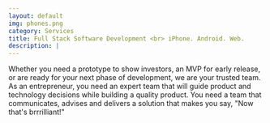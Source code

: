 ```yaml
---
layout: default
img: phones.png
category: Services
title: Full Stack Software Development <br> iPhone. Android. Web.
description: |
---
```

   Whether you need a prototype to show investors, an MVP for early release, or are ready for your next phase of development, we are your trusted team. As an entrepreneur, you need an expert team that will guide product and technology decisions while building a quality product. You need a team that communicates, advises and delivers a solution that makes you say, "Now that's brrrilliant!"